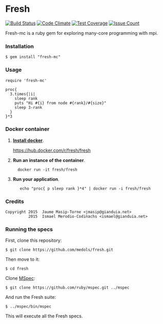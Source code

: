 # Fresh

[![Build Status](https://travis-ci.org/medols/fresh.svg)](https://travis-ci.org/medols/fresh) [![Code Climate](https://codeclimate.com/github/medols/fresh/badges/gpa.svg)](https://codeclimate.com/github/medols/fresh) [![Test Coverage](https://codeclimate.com/github/medols/fresh/badges/coverage.svg)](https://codeclimate.com/github/medols/fresh/coverage) [![Issue Count](https://codeclimate.com/github/medols/fresh/badges/issue_count.svg)](https://codeclimate.com/github/medols/fresh)

Fresh-mc is a ruby gem for exploring many-core programming with mpi.

### Installation

    $ gem install "fresh-mc"

### Usage

    require 'fresh-mc'

    proc{
      3.times{|i|
        sleep rank
        puts "Hi #{i} from node #{rank}/#{size}"
        sleep 3-rank
      }
    }*3

### Docker container

1. **[Install docker](https://docs.docker.com/installation/)**.

    https://hub.docker.com/r/fresh/fresh

2. **Run an instance of the container**.

    ```shell
      docker run -it fresh/fresh
    ```

3. **Run your application**.

    ```shell
       echo "proc{ p sleep rank }*4" | docker run -i fresh/fresh
    ```

### Credits

    Copyright 2015  Jaume Masip-Torne <jmasip@gianduia.net>
              2015  Ismael Merodio-Codinachs <ismael@gianduia.net>

### Running the specs

First, clone this repository:

    $ git clone https://github.com/medols/fresh.git

Then move to it:

    $ cd fresh

Clone [MSpec](http://github.com/ruby/mspec):

    $ git clone https://github.com/ruby/mspec.git ../mspec

And run the Fresh suite:

    $ ../mspec/bin/mspec

This will execute all the Fresh specs.

